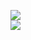 [![](https://img.shields.io/badge/Made%20With-Github%20Spray-lightgrey.svg?style=for-the-badge&logo=github)](https://github.com/Annihil/github-spray#2378)  
[![](https://i.imgur.com/2DrTn0Z.gif)](https://github.com/Annihil/github-spray)